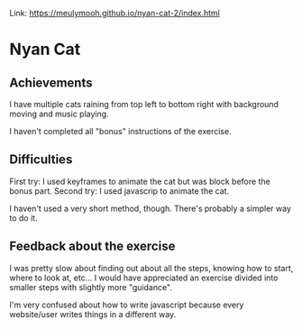 Link: https://meulymooh.github.io/nyan-cat-2/index.html

# Nyan Cat

## Achievements

I have multiple cats raining from top left to bottom right with background moving and music playing.

I haven't completed all "bonus" instructions of the exercise.

## Difficulties

First try: I used keyframes to animate the cat but was block before the bonus part.
Second try: I used javascrip to animate the cat.

I haven't used a very short method, though. There's probably a simpler way to do it.

## Feedback about the exercise

I was pretty slow about finding out about all the steps, knowing how to start, where to look at, etc... I would have appreciated an exercise divided into smaller steps with slightly more "guidance".

I'm very confused about how to write javascript because every website/user writes things in a different way. 